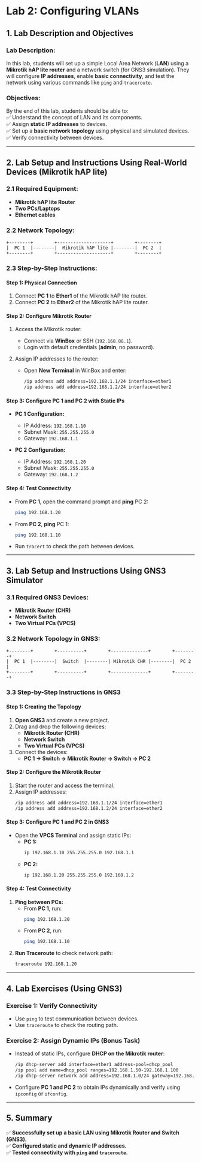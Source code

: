 # **Lab 2: Configuring VLANs**  

## **1. Lab Description and Objectives**  

### **Lab Description:**  
In this lab, students will set up a simple Local Area Network (**LAN**) using a **Mikrotik hAP lite router** and a network switch (for GNS3 simulation). They will configure **IP addresses**, enable **basic connectivity**, and test the network using various commands like `ping` and `traceroute`.  

### **Objectives:**  
By the end of this lab, students should be able to:  
✅ Understand the concept of LAN and its components.  
✅ Assign **static IP addresses** to devices.  
✅ Set up a **basic network topology** using physical and simulated devices.  
✅ Verify connectivity between devices.  

---

## **2. Lab Setup and Instructions Using Real-World Devices (Mikrotik hAP lite)**  

### **2.1 Required Equipment:**  
- **Mikrotik hAP lite Router**  
- **Two PCs/Laptops**  
- **Ethernet cables**  

### **2.2 Network Topology:**  
```
+--------+        +--------------------+        +--------+
|  PC 1  |--------|  Mikrotik hAP lite |--------|  PC 2  |
+--------+        +--------------------+        +--------+
```
  
### **2.3 Step-by-Step Instructions:**  

#### **Step 1: Physical Connection**  
1. Connect **PC 1** to **Ether1** of the Mikrotik hAP lite router.  
2. Connect **PC 2** to **Ether2** of the Mikrotik hAP lite router.  

#### **Step 2: Configure Mikrotik Router**  

1. Access the Mikrotik router:  
   - Connect via **WinBox** or SSH (`192.168.88.1`).  
   - Login with default credentials (**admin**, no password).  

2. Assign IP addresses to the router:  
   - Open **New Terminal** in WinBox and enter:  
     ```sh
     /ip address add address=192.168.1.1/24 interface=ether1
     /ip address add address=192.168.1.2/24 interface=ether2
     ```  

#### **Step 3: Configure PC 1 and PC 2 with Static IPs**  
- **PC 1 Configuration:**  
  - IP Address: `192.168.1.10`  
  - Subnet Mask: `255.255.255.0`  
  - Gateway: `192.168.1.1`  

- **PC 2 Configuration:**  
  - IP Address: `192.168.1.20`  
  - Subnet Mask: `255.255.255.0`  
  - Gateway: `192.168.1.2`  

#### **Step 4: Test Connectivity**  
- From **PC 1**, open the command prompt and **ping** PC 2:  
  ```sh
  ping 192.168.1.20
  ```  
- From **PC 2**, **ping** PC 1:  
  ```sh
  ping 192.168.1.10
  ```  
- Run `tracert` to check the path between devices.  

---

## **3. Lab Setup and Instructions Using GNS3 Simulator**  

### **3.1 Required GNS3 Devices:**  
- **Mikrotik Router (CHR)**  
- **Network Switch**  
- **Two Virtual PCs (VPCS)**  

### **3.2 Network Topology in GNS3:**  
```
+--------+        +----------+        +--------------+        +--------+
|  PC 1  |--------|  Switch  |--------| Mikrotik CHR |--------|  PC 2  |
+--------+        +----------+        +--------------+        +--------+
```
  
### **3.3 Step-by-Step Instructions in GNS3**  

#### **Step 1: Creating the Topology**  
1. **Open GNS3** and create a new project.  
2. Drag and drop the following devices:  
   - **Mikrotik Router (CHR)**  
   - **Network Switch**  
   - **Two Virtual PCs (VPCS)**  
3. Connect the devices:  
   - **PC 1 → Switch → Mikrotik Router → Switch → PC 2**  

#### **Step 2: Configure the Mikrotik Router**  
1. Start the router and access the terminal.  
2. Assign IP addresses:  
   ```sh
   /ip address add address=192.168.1.1/24 interface=ether1
   /ip address add address=192.168.1.2/24 interface=ether2
   ```  

#### **Step 3: Configure PC 1 and PC 2 in GNS3**  
- Open the **VPCS Terminal** and assign static IPs:  
  - **PC 1:**  
    ```sh
    ip 192.168.1.10 255.255.255.0 192.168.1.1
    ```  
  - **PC 2:**  
    ```sh
    ip 192.168.1.20 255.255.255.0 192.168.1.2
    ```  

#### **Step 4: Test Connectivity**  
1. **Ping between PCs:**  
   - From **PC 1**, run:  
     ```sh
     ping 192.168.1.20
     ```  
   - From **PC 2**, run:  
     ```sh
     ping 192.168.1.10
     ```  
2. **Run Traceroute** to check network path:  
   ```sh
   traceroute 192.168.1.20
   ```

---

## **4. Lab Exercises (Using GNS3)**  

### **Exercise 1: Verify Connectivity**  
- Use `ping` to test communication between devices.  
- Use `traceroute` to check the routing path.  

### **Exercise 2: Assign Dynamic IPs (Bonus Task)**  
- Instead of static IPs, configure **DHCP on the Mikrotik router**:  
  ```sh
  /ip dhcp-server add interface=ether1 address-pool=dhcp_pool
  /ip pool add name=dhcp_pool ranges=192.168.1.50-192.168.1.100
  /ip dhcp-server network add address=192.168.1.0/24 gateway=192.168.1.1
  ```  
- Configure **PC 1 and PC 2** to obtain IPs dynamically and verify using `ipconfig` or `ifconfig`.  

---

## **5. Summary**  
✅ **Successfully set up a basic LAN using Mikrotik Router and Switch (GNS3).**  
✅ **Configured static and dynamic IP addresses.**  
✅ **Tested connectivity with `ping` and `traceroute`.**  